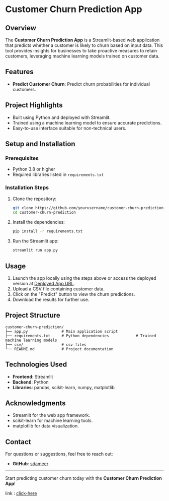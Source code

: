# Customer Churn Prediction App

## Overview
The **Customer Churn Prediction App** is a Streamlit-based web application that predicts whether a customer is likely to churn based on input data. This tool provides insights for businesses to take proactive measures to retain customers, leveraging machine learning models trained on customer data.

## Features
- **Predict Customer Churn**: Predict churn probabilities for individual customers.

## Project Highlights
- Built using Python and deployed with Streamlit.
- Trained using a machine learning model to ensure accurate predictions.
- Easy-to-use interface suitable for non-technical users.

## Setup and Installation

### Prerequisites
- Python 3.8 or higher
- Required libraries listed in `requirements.txt`

### Installation Steps
1. Clone the repository:
   ```bash
   git clone https://github.com/yourusername/customer-churn-prediction
   cd customer-churn-prediction
   ```
2. Install the dependencies:
   ```bash
   pip install -r requirements.txt
   ```
3. Run the Streamlit app:
   ```bash
   streamlit run app.py
   ```

## Usage
1. Launch the app locally using the steps above or access the deployed version at [Deployed App URL](#).
2. Upload a CSV file containing customer data.
3. Click on the "Predict" button to view the churn predictions.
4. Download the results for further use.



## Project Structure
```
customer-churn-prediction/
├── app.py               # Main application script
├── requirements.txt     # Python dependencies            # Trained machine learning models
├── csv/                 # csv files
└── README.md            # Project documentation
```

## Technologies Used
- **Frontend**: Streamlit
- **Backend**: Python
- **Libraries**: pandas, scikit-learn, numpy, matplotlib


## Acknowledgments
- Streamlit for the web app framework.
- scikit-learn for machine learning tools.
- matplotlib for data visualization.

## Contact
For questions or suggestions, feel free to reach out:
- **GitHub**: [sdameer](https://github.com/sdameer)

---
Start predicting customer churn today with the **Customer Churn Prediction App**!

link : [click-here](customer-churn-sdameer01streamlit.app)

